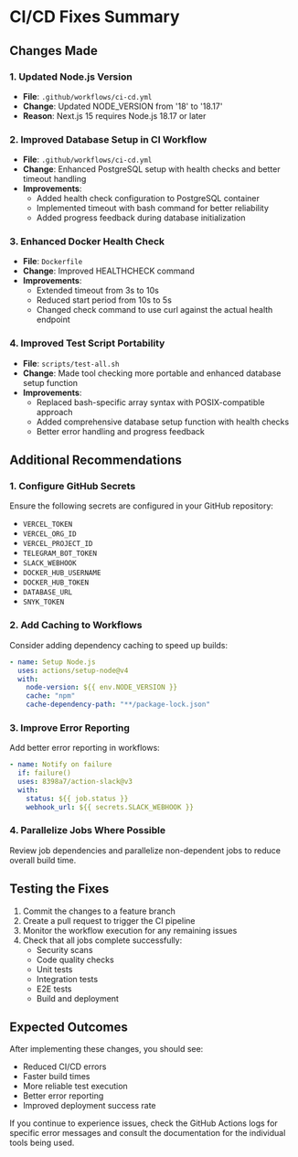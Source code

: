 # CI/CD Fixes Summary

## Changes Made

### 1. Updated Node.js Version

- **File**: `.github/workflows/ci-cd.yml`
- **Change**: Updated NODE_VERSION from '18' to '18.17'
- **Reason**: Next.js 15 requires Node.js 18.17 or later

### 2. Improved Database Setup in CI Workflow

- **File**: `.github/workflows/ci-cd.yml`
- **Change**: Enhanced PostgreSQL setup with health checks and better timeout handling
- **Improvements**:
  - Added health check configuration to PostgreSQL container
  - Implemented timeout with bash command for better reliability
  - Added progress feedback during database initialization

### 3. Enhanced Docker Health Check

- **File**: `Dockerfile`
- **Change**: Improved HEALTHCHECK command
- **Improvements**:
  - Extended timeout from 3s to 10s
  - Reduced start period from 10s to 5s
  - Changed check command to use curl against the actual health endpoint

### 4. Improved Test Script Portability

- **File**: `scripts/test-all.sh`
- **Change**: Made tool checking more portable and enhanced database setup function
- **Improvements**:
  - Replaced bash-specific array syntax with POSIX-compatible approach
  - Added comprehensive database setup function with health checks
  - Better error handling and progress feedback

## Additional Recommendations

### 1. Configure GitHub Secrets

Ensure the following secrets are configured in your GitHub repository:

- `VERCEL_TOKEN`
- `VERCEL_ORG_ID`
- `VERCEL_PROJECT_ID`
- `TELEGRAM_BOT_TOKEN`
- `SLACK_WEBHOOK`
- `DOCKER_HUB_USERNAME`
- `DOCKER_HUB_TOKEN`
- `DATABASE_URL`
- `SNYK_TOKEN`

### 2. Add Caching to Workflows

Consider adding dependency caching to speed up builds:

```yaml
- name: Setup Node.js
  uses: actions/setup-node@v4
  with:
    node-version: ${{ env.NODE_VERSION }}
    cache: "npm"
    cache-dependency-path: "**/package-lock.json"
```

### 3. Improve Error Reporting

Add better error reporting in workflows:

```yaml
- name: Notify on failure
  if: failure()
  uses: 8398a7/action-slack@v3
  with:
    status: ${{ job.status }}
    webhook_url: ${{ secrets.SLACK_WEBHOOK }}
```

### 4. Parallelize Jobs Where Possible

Review job dependencies and parallelize non-dependent jobs to reduce overall build time.

## Testing the Fixes

1. Commit the changes to a feature branch
2. Create a pull request to trigger the CI pipeline
3. Monitor the workflow execution for any remaining issues
4. Check that all jobs complete successfully:
   - Security scans
   - Code quality checks
   - Unit tests
   - Integration tests
   - E2E tests
   - Build and deployment

## Expected Outcomes

After implementing these changes, you should see:

- Reduced CI/CD errors
- Faster build times
- More reliable test execution
- Better error reporting
- Improved deployment success rate

If you continue to experience issues, check the GitHub Actions logs for specific error messages and consult the documentation for the individual tools being used.
